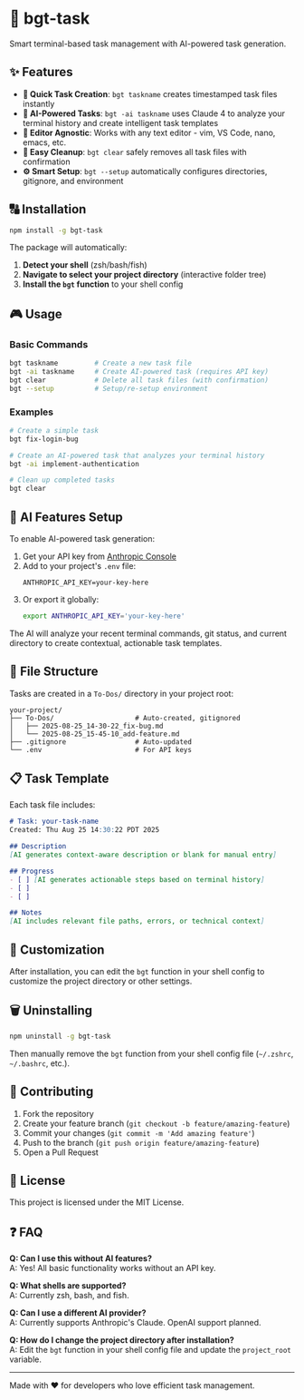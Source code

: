 # 🚀 bgt-task

Smart terminal-based task management with AI-powered task generation.

## ✨ Features

- **🎯 Quick Task Creation**: `bgt taskname` creates timestamped task files instantly
- **🤖 AI-Powered Tasks**: `bgt -ai taskname` uses Claude 4 to analyze your terminal history and create intelligent task templates
- **📝 Editor Agnostic**: Works with any text editor - vim, VS Code, nano, emacs, etc.
- **🧹 Easy Cleanup**: `bgt clear` safely removes all task files with confirmation
- **⚙️ Smart Setup**: `bgt --setup` automatically configures directories, gitignore, and environment

## 🔠️ Installation

```bash
npm install -g bgt-task
```

The package will automatically:
1. **Detect your shell** (zsh/bash/fish)  
2. **Navigate to select your project directory** (interactive folder tree)
3. **Install the `bgt` function** to your shell config

## 🎮 Usage

### Basic Commands
```bash
bgt taskname         # Create a new task file
bgt -ai taskname     # Create AI-powered task (requires API key)
bgt clear            # Delete all task files (with confirmation)
bgt --setup          # Setup/re-setup environment
```

### Examples
```bash
# Create a simple task
bgt fix-login-bug

# Create an AI-powered task that analyzes your terminal history
bgt -ai implement-authentication

# Clean up completed tasks
bgt clear
```

## 🤖 AI Features Setup

To enable AI-powered task generation:

1. Get your API key from [Anthropic Console](https://console.anthropic.com/)
2. Add to your project's `.env` file:
   ```
   ANTHROPIC_API_KEY=your-key-here
   ```
3. Or export it globally:
   ```bash
   export ANTHROPIC_API_KEY='your-key-here'
   ```

The AI will analyze your recent terminal commands, git status, and current directory to create contextual, actionable task templates.

## 📁 File Structure

Tasks are created in a `To-Dos/` directory in your project root:
```
your-project/
├── To-Dos/                    # Auto-created, gitignored
│   ├── 2025-08-25_14-30-22_fix-bug.md
│   └── 2025-08-25_15-45-10_add-feature.md
├── .gitignore                 # Auto-updated
└── .env                       # For API keys
```


## 📋 Task Template

Each task file includes:
```markdown
# Task: your-task-name
Created: Thu Aug 25 14:30:22 PDT 2025

## Description
[AI generates context-aware description or blank for manual entry]

## Progress
- [ ] [AI generates actionable steps based on terminal history]
- [ ] 
- [ ] 

## Notes
[AI includes relevant file paths, errors, or technical context]
```

## 🔧 Customization

After installation, you can edit the `bgt` function in your shell config to customize the project directory or other settings.

## 🗑️ Uninstalling

```bash
npm uninstall -g bgt-task
```

Then manually remove the `bgt` function from your shell config file (`~/.zshrc`, `~/.bashrc`, etc.).

## 🤝 Contributing

1. Fork the repository
2. Create your feature branch (`git checkout -b feature/amazing-feature`)
3. Commit your changes (`git commit -m 'Add amazing feature'`)
4. Push to the branch (`git push origin feature/amazing-feature`)
5. Open a Pull Request

## 📄 License

This project is licensed under the MIT License.

## ❓ FAQ

**Q: Can I use this without AI features?**  
A: Yes! All basic functionality works without an API key.

**Q: What shells are supported?**  
A: Currently zsh, bash, and fish.

**Q: Can I use a different AI provider?**  
A: Currently supports Anthropic's Claude. OpenAI support planned.

**Q: How do I change the project directory after installation?**  
A: Edit the `bgt` function in your shell config file and update the `project_root` variable.

---

Made with ❤️ for developers who love efficient task management.
